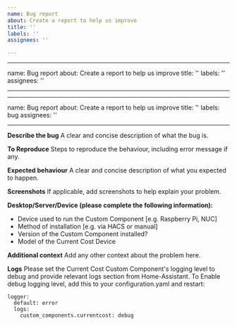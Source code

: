```yaml
---
name: Bug report
about: Create a report to help us improve
title: ''
labels: ''
assignees: ''

---
```


---
name: Bug report
about: Create a report to help us improve
title: ''
labels: ''
assignees: ''

---

---
name: Bug report
about: Create a report to help us improve
title: ''
labels: bug
assignees: ''

---

**Describe the bug**
A clear and concise description of what the bug is.

**To Reproduce**
Steps to reproduce the behaviour, including error message if any.

**Expected behaviour**
A clear and concise description of what you expected to happen.

**Screenshots**
If applicable, add screenshots to help explain your problem.

**Desktop/Server/Device (please complete the following information):**
 - Device used to run the Custom Component [e.g. Raspberry Pi, NUC]
 - Method of installation [e.g. via HACS or manual]
 - Version of the Custom Component installed?
 - Model of the Current Cost Device

**Additional context**
Add any other context about the problem here.

**Logs**
Please set the Current Cost Custom Component's logging level to debug and provide relevant logs section from Home-Assistant.
To Enable debug logging level, add this to your configuration.yaml and restart:

```
logger:
  default: error
  logs:
    custom_components.currentcost: debug
```
